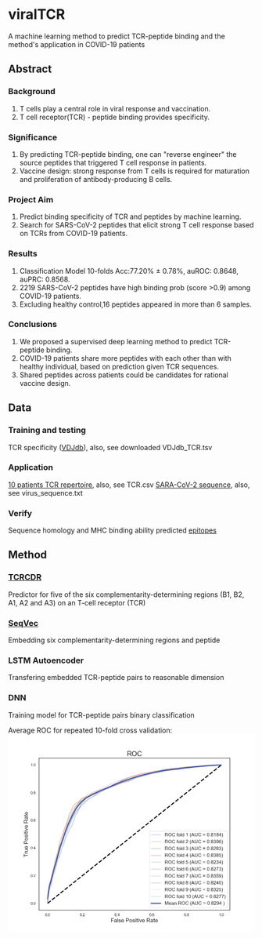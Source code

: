 # viralTCR
A machine learning method to predict TCR-peptide binding and the method's application in COVID-19 patients

## Abstract
### Background
1. T cells play a central role in viral response and vaccination.
2. T cell receptor(TCR) - peptide binding provides specificity.
### Significance
1. By predicting TCR-peptide binding, one can "reverse engineer" the source peptides that triggered T cell response in patients.
2. Vaccine design: strong response from T cells is required for maturation and proliferation of antibody-producing B cells.
### Project Aim
1. Predict binding specificity of TCR and peptides by machine learning.
2. Search for SARS-CoV-2 peptides that elicit strong T cell response based on TCRs from COVID-19 patients. 
### Results
1. Classification Model 10-folds Acc:77.20% ± 0.78%, auROC: 0.8648, auPRC: 0.8568.
2. 2219 SARS-CoV-2 peptides have high binding prob (score >0.9) among COVID-19 patients.
3. Excluding healthy control,16 peptides appeared in more than 6 samples.
### Conclusions
1. We proposed a supervised deep learning method to predict TCR-peptide binding.
2. COVID-19 patients share more peptides with each other than with healthy individual, based on prediction given TCR sequences.
3. Shared peptides across patients could be candidates for rational vaccine design.

## Data
### Training and testing
TCR specificity ([VDJdb](https://vdjdb.cdr3.net/search)), also, see downloaded VDJdb_TCR.tsv
### Application
[10 patients TCR repertoire](https://www.medrxiv.org/content/10.1101/2020.03.15.20033472v1.supplementary-material), also, see TCR.csv
[SARA-CoV-2 sequence](https://www.ncbi.nlm.nih.gov/nuccore/MN908947), also, see virus_sequence.txt
### Verify
Sequence homology and MHC binding ability predicted [epitopes](https://www.cell.com/cell-host-microbe/pdf/S1931-3128(20)30166-9.pdf?_returnURL=https%3A%2F%2Flinkinghub.elsevier.com%2Fretrieve%2Fpii%2FS1931312820301669%3Fshowall%3Dtrue)

## Method
### [TCRCDR](http://opig.stats.ox.ac.uk/webapps/stcrpred/CDRPred#download_software)
Predictor for five of the six complementarity-determining regions (B1, B2, A1, A2 and A3) on an T-cell receptor (TCR)
### [SeqVec](https://github.com/Rostlab/SeqVec)
Embedding six complementarity-determining regions and peptide
### LSTM Autoencoder
Transfering embedded TCR-peptide pairs to reasonable dimension
### DNN
Training model for TCR-peptide pairs binary classification

Average ROC for repeated 10-fold cross validation:
![alt text](https://github.com/ShenLab/viralTCR/blob/master/auroc.jpeg)
